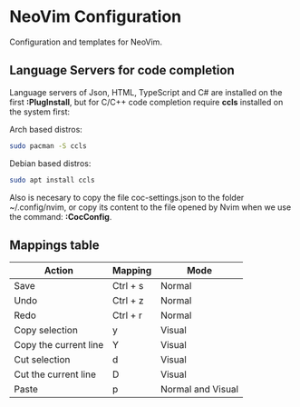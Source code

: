 # NeoVim Configuration

Configuration and templates for NeoVim.

## Language Servers for code completion

Language servers of Json, HTML, TypeScript and C# are installed on the first **:PlugInstall**, but for C/C++ code completion require **ccls** installed on the system first:

Arch based distros:

```bash
sudo pacman -S ccls
```

Debian based distros:

```bash
sudo apt install ccls
```

Also is necesary to copy the file coc-settings.json to the folder ~/.config/nvim, or copy its content to the file opened by Nvim when we use the command: **:CocConfig**.

## Mappings table

| Action                | Mapping  | Mode              |
| --------------------- | -------- | ----------------- |
| Save                  | Ctrl + s | Normal            |
| Undo                  | Ctrl + z | Normal            |
| Redo                  | Ctrl + r | Normal            |
| Copy selection        | y        | Visual            |
| Copy the current line | Y        | Visual            |
| Cut selection         | d        | Visual            |
| Cut the current line  | D        | Visual            |
| Paste                 | p        | Normal and Visual |
